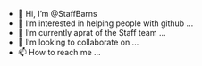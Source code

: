 - 👋 Hi, I’m @StaffBarns
- 👀 I’m interested in helping people with github ...
- 🌱 I’m currently aprat of the Staff team  ...
- 💞️ I’m looking to collaborate on ...
- 📫 How to reach me ...

<!---
StaffBarns/StaffBarns is a ✨ special ✨ repository because its `README.md` (this file) appears on your GitHub profile.
You can click the Preview link to take a look at your changes.
--->
